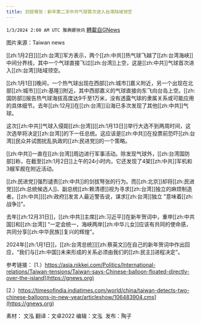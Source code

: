 ```yaml
---
title: 剑拔弩张：新年第二天中共气球首次进入台湾陆域领空
---
```

`1/3/2024 2:00 AM UTC 雅典娜快讯` [轉載自GNews](https://gnews.org/articles/2177642)

图片来源：Taiwan news

[[zh:1月2日]][[zh:台湾]]军方表示，两个[[zh:中共]]热气球飞越了[[zh:台湾海峡]]中间分界线，其中一个气球直接飞过[[zh:台湾]]上空，这是[[zh:中共]]气球首次进入[[zh:台湾]]陆域领空。

[[zh:1月1日]]晚间，一个热气球出现在西部[[zh:城市]]嘉义附近，另一个出现在北部[[zh:城市]][[zh:基隆]]附近，其中西部嘉义的气球直接向东飞向台岛上空。[[zh:国防部]]报告热气球海拔高度达9千至1万米，没有透露气球的隶属关系或可能应用的具体细节。去年[[zh:12月]]在[[zh:台湾]]沿海已多次发现了其他[[zh:中共]]气球。

这次[[zh:中共]]气球入侵距[[zh:台湾]][[zh:1月13日]]举行大选不到两周时间，这次选举将决定[[zh:台湾]]的下一任总统。这应该是[[zh:中共]]在投票前恐吓[[zh:台湾]]民众并试图扰乱执政的[[zh:民进党]]的一个策略。

[[zh:中共]]一直在[[zh:台湾]]周边进行军事活动。除发现气球外，[[zh:台湾国防部]]称，在截至[[zh:1月2日]]上午的24小时内，它还发现了4架[[zh:中共]]军机和3艘军舰在附近活动。

[[zh:民进党]]强烈谴责[[zh:中共]]的剑拔弩张的行为。而[[zh:北京]]却将[[zh:民进党]][[zh:总统候选人]]、副总统[[zh:赖清德]]视为寻求[[zh:台湾]]独立的麻烦制造者。[[zh:中共]][[zh:政府]]发言人最近警告说，谋求[[zh:台湾]]独立 "意味着[[zh:战争]]"。

去年[[zh:12月31日]]，[[zh:中共]]主席[[zh:习近平]]在新年贺词中，重申[[zh:中共国]]和[[zh:台湾]] “一定会统一，海峡两岸[[zh:中华儿女]]应该有共同的使命感，共同分享[[zh:中华民族]]复兴的辉煌”。

2024年[[zh:1月1日]]，[[zh:台湾总统]][[zh:蔡英文]]在自己的新年贺词中作出回应，“我们与[[zh:中国]]未来形成的关系必须由我们的[[zh:民主]]进程决定”。


参考链接：
[1.）https://asia.nikkei.com/Politics/International-relations/Taiwan-tensions/Taiwan-says-Chinese-balloon-floated-directly-over-the-island](https://gnews.org)

[2.）https://timesofindia.indiatimes.com/world/china/taiwan-detects-two-chinese-balloons-in-new-year/articleshow/106483904.cms](https://gnews.org)

      
素材： 文泓  翻译：文卓2022  编辑：文泓   发布：陶子




